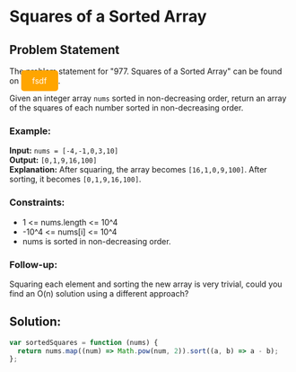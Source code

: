# Squares of a Sorted Array

## Problem Statement

The problem statement for "977. Squares of a Sorted Array" can be found on <a href="https://leetcode.com/problems/squares-of-a-sorted-array/description/" style="background-color:#FFA500;color:#fff;padding:10px 20px;text-decoration:none;border-radius:5px;">fsdf</a>.


Given an integer array `nums` sorted in non-decreasing order, return an array of the squares of each number sorted in non-decreasing order.

### Example:

**Input:** `nums = [-4,-1,0,3,10]`  
**Output:** `[0,1,9,16,100]`  
**Explanation:** After squaring, the array becomes `[16,1,0,9,100]`. After sorting, it becomes `[0,1,9,16,100]`.

### Constraints:

- 1 <= nums.length <= 10^4
- -10^4 <= nums[i] <= 10^4
- nums is sorted in non-decreasing order.

### Follow-up:

Squaring each element and sorting the new array is very trivial, could you find an O(n) solution using a different approach?

## Solution:

```javascript
var sortedSquares = function (nums) {
  return nums.map((num) => Math.pow(num, 2)).sort((a, b) => a - b);
};
